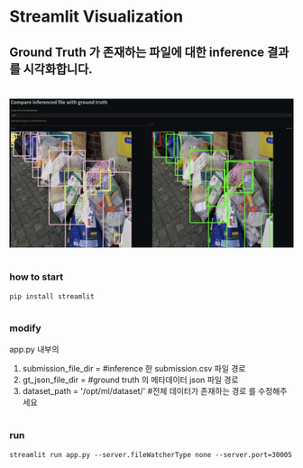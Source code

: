 # Streamlit Visualization
## Ground Truth 가 존재하는 파일에 대한 inference 결과를 시각화합니다.
#
![preview](./images/preview.png)  
#
### how to start
```
pip install streamlit
```
#
### modify
app.py 내부의
1. submission_file_dir = #inference 한 submission.csv 파일 경로
2. gt_json_file_dir = #ground truth 의 메타데이터 json 파일 경로
3. dataset_path = '/opt/ml/dataset/' #전체 데이터가 존재하는 경로
를 수정해주세요
#
### run
```
streamlit run app.py --server.fileWatcherType none --server.port=30005
```
